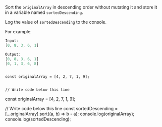 Sort the `originalArray` in
descending order without mutating
it
and
store it in a variable
named `sortedDescending`.

Log the value of `sortedDescending`
to the console.

For example:
```js
Input:
[0, 8, 3, 6, 1]

Output:
[0, 8, 3, 6, 1]
[0, 1, 3, 6, 8]
```
<codeblock type="exercise" language="javascript" testMode="fixedInput">
<code>
const originalArray = [4, 2, 7, 1, 9];

// Write code below this line
</code>

<solution>
const originalArray = [4, 2, 7, 1, 9];

// Write code below this line
const sortedDescending = [...originalArray].sort((a, b) => b - a);
console.log(originalArray);
console.log(sortedDescending);
</solution>
</codeblock>
